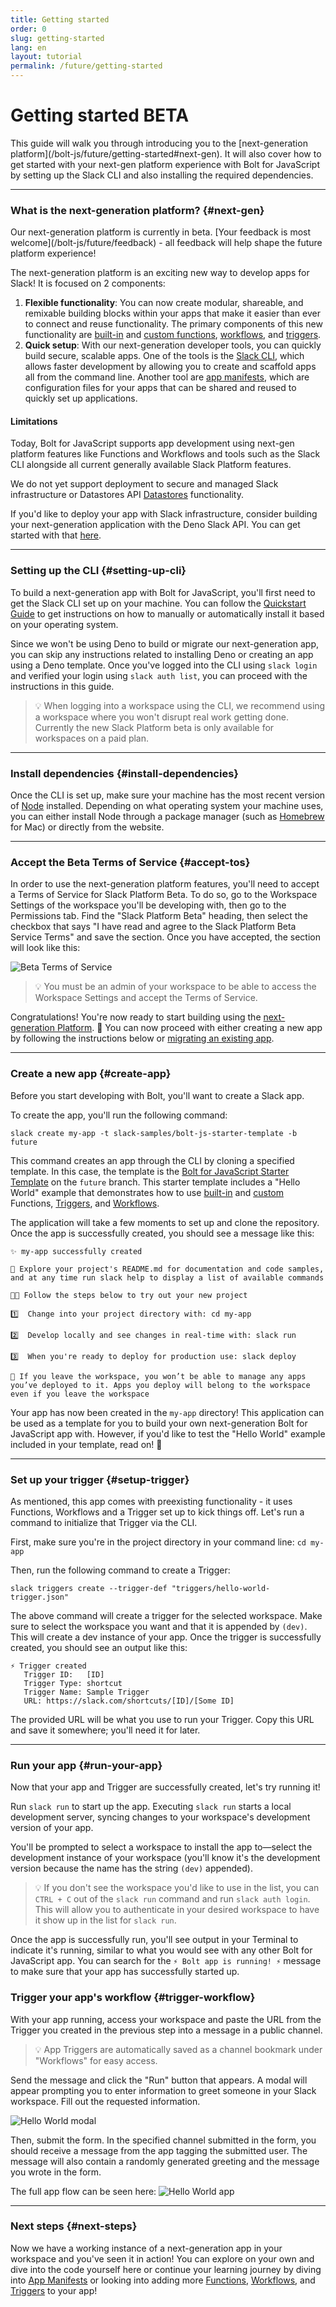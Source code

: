 ```yaml
---
title: Getting started
order: 0
slug: getting-started
lang: en
layout: tutorial
permalink: /future/getting-started
---
```


# Getting started <span class="label-beta">BETA</span>

<div class="section-content">
This guide will walk you through introducing you to the [next-generation platform](/bolt-js/future/getting-started#next-gen). It will also cover how to get started with your next-gen platform experience with Bolt for JavaScript by setting up the Slack CLI and also installing the required dependencies.
</div>

---
### What is the next-generation platform? {#next-gen}

<p class="alert alert_info"><ts-icon class="ts_icon_info_circle"></ts-icon>Our next-generation platform is currently in beta. [Your feedback is most welcome](/bolt-js/future/feedback) - all feedback will help shape the future platform experience!</p>

The next-generation platform is an exciting new way to develop apps for Slack! It is focused on 2 components:
1. **Flexible functionality**: You can now create modular, shareable, and remixable building blocks within your apps that make it easier than ever to connect and reuse functionality. The primary components of this new functionality are [built-in](/bolt-js/future/built-in-functions) and [custom functions](/bolt-js/future/custom-functions), [workflows](/bolt-js/future/workflows), and [triggers](/bolt-js/future/triggers).
2. **Quick setup**: With our next-generation developer tools, you can quickly build secure, scalable apps. One of the tools is the [Slack CLI](https://api.slack.com/future/tools/cli), which allows faster development by allowing you to create and scaffold apps all from the command line. Another tool are [app manifests](/bolt-js/future/app-manifests), which are configuration files for your apps that can be shared and reused to quickly set up applications.

#### Limitations

Today, Bolt for JavaScript supports app development using next-gen platform features like Functions and Workflows and tools such as the Slack CLI alongside all current generally available Slack Platform features.

We do not yet support deployment to secure and managed Slack infrastructure or Datastores API [Datastores](https://api.slack.com/future/datastores) functionality.

If you'd like to deploy your app with Slack infrastructure, consider building your next-generation application with the Deno Slack API. You can get started with that [here](https://api.slack.com/future/get-started).

---

### Setting up the CLI {#setting-up-cli}

To build a next-generation app with Bolt for JavaScript, you'll first need to get the Slack CLI set up on your machine. You can follow the [Quickstart Guide](https://api.slack.com/future/quickstart) to get instructions on how to manually or automatically install it based on your operating system. 

Since we won't be using Deno to build or migrate our next-generation app, you can skip any instructions related to installing Deno or creating an app using a Deno template. Once you've logged into the CLI using `slack login` and verified your login using `slack auth list`, you can proceed with the instructions in this guide.

> 💡 When logging into a workspace using the CLI, we recommend using a workspace where you won't disrupt real work getting done. Currently the new Slack Platform beta is only available for workspaces on a paid plan.

---

### Install dependencies {#install-dependencies}

Once the CLI is set up, make sure your machine has the most recent version of [Node](https://nodejs.org/en/) installed. Depending on what operating system your machine uses, you can either install Node through a package manager (such as [Homebrew](https://brew.sh/) for Mac) or directly from the website.

---

### Accept the Beta Terms of Service {#accept-tos}

In order to use the next-generation platform features, you'll need to accept a Terms of Service for Slack Platform Beta. To do so, go to the Workspace Settings of the workspace you'll be developing with, then go to the Permissions tab. Find the "Slack Platform Beta" heading, then select the checkbox that says "I have read and agree to the Slack Platform Beta Service Terms" and save the section. Once you have accepted, the section will look like this:

![Beta Terms of Service](../assets/beta-tos-future.png "Beta Terms of Service")

> 💡 You must be an admin of your workspace to be able to access the Workspace Settings and accept the Terms of Service.


Congratulations! You're now ready to start building using the [next-generation Platform](/bolt-js/future/getting-started#next-gen). 🎉 You can now proceed with either creating a new app by following the instructions below or [migrating an existing app](/bolt-js/future/migrate-existing-app).

---

### Create a new app {#create-app}

Before you start developing with Bolt, you'll want to create a Slack app. 

To create the app, you'll run the following command:
```
slack create my-app -t slack-samples/bolt-js-starter-template -b future
```
This command creates an app through the CLI by cloning a specified template. In this case, the template is the [Bolt for JavaScript Starter Template](https://github.com/slack-samples/bolt-js-starter-template/tree/future) on the `future` branch. This starter template includes a "Hello World" example that demonstrates how to use [built-in](/bolt-js/future/built-in-functions) and [custom](/bolt-js/future/custom-functions) Functions, [Triggers](/bolt-js/future/triggers), and [Workflows](/bolt-js/future/workflows).

The application will take a few moments to set up and clone the repository. Once the app is successfully created, you should see a message like this:
```
✨ my-app successfully created

🧭 Explore your project's README.md for documentation and code samples, and at any time run slack help to display a list of available commands

🧑‍🚀 Follow the steps below to try out your new project

1️⃣  Change into your project directory with: cd my-app

2️⃣  Develop locally and see changes in real-time with: slack run

3️⃣  When you're ready to deploy for production use: slack deploy

🔔 If you leave the workspace, you won’t be able to manage any apps you’ve deployed to it. Apps you deploy will belong to the workspace even if you leave the workspace
```

Your app has now been created in the `my-app` directory! This application can be used as a template for you to build your own next-generation Bolt for JavaScript app with. However, if you'd like to test the "Hello World" example included in your template, read on! 📖

---
### Set up your trigger {#setup-trigger}

As mentioned, this app comes with preexisting functionality - it uses Functions, Workflows and a Trigger set up to kick things off. Let's run a command to initialize that Trigger via the CLI.

First, make sure you're in the project directory in your command line: `cd my-app`

Then, run the following command to create a Trigger:
```
slack triggers create --trigger-def "triggers/hello-world-trigger.json"      
```

The above command will create a trigger for the selected workspace. Make sure to select the workspace you want and that it is appended by `(dev)`. This will create a dev instance of your app. Once the trigger is successfully created, you should see an output like this:

```
⚡ Trigger created
   Trigger ID:   [ID]
   Trigger Type: shortcut
   Trigger Name: Sample Trigger
   URL: https://slack.com/shortcuts/[ID]/[Some ID]
```
The provided URL will be what you use to run your Trigger. Copy this URL and save it somewhere; you'll need it for later.

---
### Run your app {#run-your-app}

Now that your app and Trigger are successfully created, let's try running it!

Run `slack run` to start up the app. Executing `slack run` starts a local development server, syncing changes to your workspace's development version of your app.

You'll be prompted to select a workspace to install the app to&mdash;select the development instance of your workspace (you'll know it's the development version because the name has the string `(dev)` appended).

> 💡 If you don't see the workspace you'd like to use in the list, you can `CTRL + C` out of the `slack run` command and run `slack auth login`. This will allow you to authenticate in your desired workspace to have it show up in the list for `slack run`.

Once the app is successfully run, you'll see output in your Terminal to indicate it's running, similar to what you would see with any other Bolt for JavaScript app. You can search for the `⚡️ Bolt app is running! ⚡️` message to make sure that your app has successfully started up.

### Trigger your app's workflow {#trigger-workflow}

With your app running, access your workspace and paste the URL from the Trigger you created in the previous step into a message in a public channel.

> 💡 App Triggers are automatically saved as a channel bookmark under "Workflows" for easy access.

Send the message and click the "Run" button that appears. A modal will appear prompting you to enter information to greet someone in your Slack workspace. Fill out the requested information.

![Hello World modal](../assets/hello-world-modal.png "Hello World modal")

Then, submit the form. In the specified channel submitted in the form, you should receive a message from the app tagging the submitted user. The message will also contain a randomly generated greeting and the message you wrote in the form.

The full app flow can be seen here:
![Hello World app](../assets/hello-world-demo.gif "Hello World app")

---

### Next steps {#next-steps}

Now we have a working instance of a next-generation app in your workspace and you've seen it in action! You can explore on your own and dive into the code yourself here or continue your learning journey by diving into [App Manifests](/bolt-js/future/app-manifests) or looking into adding more [Functions](/bolt-js/future/built-in-functions), [Workflows](/bolt-js/future/workflows), and [Triggers]() to your app!

